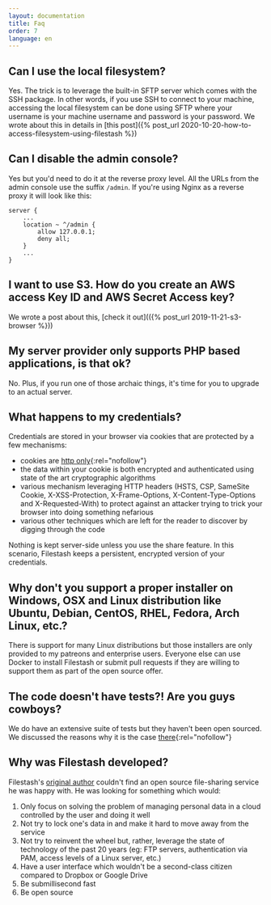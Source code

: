 ```yaml
---
layout: documentation
title: Faq
order: 7
language: en
---
```


## Can I use the local filesystem?

Yes. The trick is to leverage the built-in SFTP server which comes with the SSH package. In other words, if you use SSH to connect to your machine, accessing the local filesystem can be done using SFTP where your username is your machine username and password is your password. We wrote about this in details in [this post]({% post_url 2020-10-20-how-to-access-filesystem-using-filestash %})

## Can I disable the admin console?

Yes but you'd need to do it at the reverse proxy level. All the URLs from the admin console use the suffix `/admin`. If you're using Nginx as a reverse proxy it will look like this:
```
server {
    ...
    location ~ ^/admin {
        allow 127.0.0.1;
        deny all;
    }
    ...
}
```

## I want to use S3. How do you create an AWS access Key ID and AWS Secret Access key?

We wrote a post about this, [check it out](({% post_url 2019-11-21-s3-browser %}))

## My server provider only supports PHP based applications, is that ok?

No. Plus, if you run one of those archaic things, it's time for you to upgrade to an actual server.

## What happens to my credentials?

Credentials are stored in your browser via cookies that are protected by a few mechanisms:
- cookies are [http only](https://developer.mozilla.org/en-US/docs/Web/HTTP/Cookies){:rel="nofollow"}
- the data within your cookie is both encrypted and authenticated using state of the art cryptographic algorithms
- various mechanism leveraging HTTP headers (HSTS, CSP, SameSite Cookie, X-XSS-Protection, X-Frame-Options, X-Content-Type-Options and X-Requested-With) to protect against an attacker trying to trick your browser into doing something nefarious
- various other techniques which are left for the reader to discover by digging through the code

Nothing is kept server-side unless you use the share feature. In this scenario, Filestash keeps a persistent, encrypted version of your credentials.

## Why don't you support a proper installer on Windows, OSX and Linux distribution like Ubuntu, Debian, CentOS, RHEL, Fedora, Arch Linux, etc.?

There is support for many Linux distributions but those installers are only provided to my patreons and enterprise users. Everyone else can use Docker to install Filestash or submit pull requests if they are willing to support them as part of the open source offer.

## The code doesn't have tests?! Are you guys cowboys?

We do have an extensive suite of tests but they haven't been open sourced. We discussed the reasons why it is the case [there](https://github.com/mickael-kerjean/filestash/blob/master/CONTRIBUTING.md#tests){:rel="nofollow"}

## Why was Filestash developed?

Filestash's [original author](https://mickael-kerjean.me) couldn't find an open source file-sharing service he was happy with. He was looking for something which would:
1. Only focus on solving the problem of managing personal data in a cloud controlled by the user and doing it well
2. Not try to lock one's data in and make it hard to move away from the service
3. Not try to reinvent the wheel but, rather, leverage the state of technology of the past 20 years (eg: FTP servers, authentication via PAM, access levels of a Linux server, etc.)
4. Have a user interface which wouldn't be a second-class citizen compared to Dropbox or Google Drive
5. Be submillisecond fast
6. Be open source
